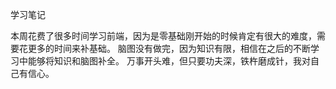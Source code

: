 学习笔记

本周花费了很多时间学习前端，因为是零基础刚开始的时候肯定有很大的难度，需要花更多的时间来补基础。
脑图没有做完，因为知识有限，相信在之后的不断学习中能够将知识和脑图补全。
万事开头难，但只要功夫深，铁杵磨成针，我对自己有信心。